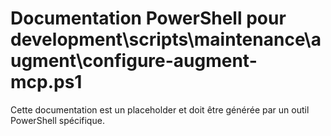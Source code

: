 # Documentation PowerShell pour development\scripts\maintenance\augment\configure-augment-mcp.ps1

Cette documentation est un placeholder et doit être générée par un outil PowerShell spécifique.
